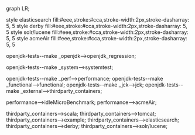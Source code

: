 graph LR;

style elasticsearch fill:#eee,stroke:#cca,stroke-width:2px,stroke-dasharray: 5, 5
style derby fill:#eee,stroke:#cca,stroke-width:2px,stroke-dasharray: 5, 5
style solr/lucene fill:#eee,stroke:#cca,stroke-width:2px,stroke-dasharray: 5, 5
style acmeAir fill:#eee,stroke:#cca,stroke-width:2px,stroke-dasharray: 5, 5

openjdk-tests--make _openjdk-->openjdk_regression;

openjdk-tests--make _system-->systemtest;

openjdk-tests--make _perf-->performance;
openjdk-tests--make _functional-->functional;
openjdk-tests--make _jck-->jck;
openjdk-tests--make _external-->thirdparty_containers;


performance-->idleMicroBenchmark;
performance-->acmeAir;

thirdparty_containers-->scala;
thirdparty_containers-->tomcat;
thirdparty_containers-->example;
thirdparty_containers-->elasticsearch;
thirdparty_containers-->derby;
thirdparty_containers-->solr/lucene;



